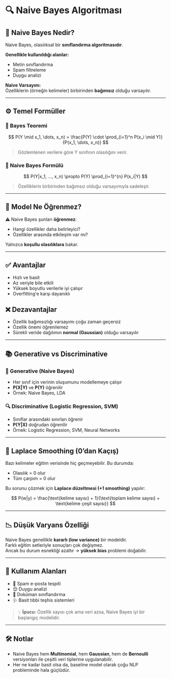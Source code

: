 # 🔍 Naive Bayes Algoritması

## 📌 Naive Bayes Nedir?

Naive Bayes, olasılıksal bir **sınıflandırma algoritmasıdır**.

**Genellikle kullanıldığı alanlar:**
- Metin sınıflandırma  
- Spam filtreleme  
- Duygu analizi

**Naive Varsayım:**  
Özelliklerin (örneğin kelimeler) birbirinden **bağımsız** olduğu varsayılır.

---

## ⚙️ Temel Formüller

### 📐 Bayes Teoremi

$$
P(Y \mid x_1, \dots, x_n) = \frac{P(Y) \cdot \prod_{i=1}^n P(x_i \mid Y)}{P(x_1, \dots, x_n)}
$$

> Gözlemlenen verilere göre Y sınıfının olasılığını verir.

### 📐 Naive Bayes Formülü

$$
P(Y|x_1, ..., x_n) \propto P(Y) \prod_{i=1}^{n} P(x_i|Y)
$$

> Özelliklerin birbirinden bağımsız olduğu varsayımıyla sadeleşir.

---

## 🚫 Model Ne Öğrenmez?

⚠️ Naive Bayes şunları **öğrenmez**:
- Hangi özellikler daha belirleyici?
- Özellikler arasında etkileşim var mı?

Yalnızca **koşullu olasılıklara** bakar.

---

## ✅ Avantajlar

- Hızlı ve basit  
- Az veriyle bile etkili  
- Yüksek boyutlu verilerle iyi çalışır  
- Overfitting'e karşı dayanıklı  

## ❌ Dezavantajlar

- Özellik bağımsızlığı varsayımı çoğu zaman geçersiz  
- Özellik önemi öğrenilemez  
- Sürekli veride dağılımın **normal (Gaussian)** olduğu varsayılır  

---

## 📚 Generative vs Discriminative

### 🔁 Generative (Naive Bayes)
- Her sınıf için verinin oluşumunu modellemeye çalışır  
- **P(X|Y)** ve **P(Y)** öğrenilir  
- Örnek: Naive Bayes, LDA  

### 🔍 Discriminative (Logistic Regression, SVM)
- Sınıflar arasındaki sınırları öğrenir  
- **P(Y|X)** doğrudan öğrenilir  
- Örnek: Logistic Regression, SVM, Neural Networks  

---

## 🧂 Laplace Smoothing (0’dan Kaçış)

Bazı kelimeler eğitim verisinde hiç geçmeyebilir. Bu durumda:

- Olasılık = 0 olur  
- Tüm çarpım = 0 olur

Bu sorunu çözmek için **Laplace düzeltmesi (+1 smoothing)** yapılır:

$$
P(w|y) = \frac{\text{kelime sayısı} + 1}{\text{toplam kelime sayısı} + \text{kelime çeşit sayısı}}
$$

---

## 📉 Düşük Varyans Özelliği

Naive Bayes genellikle **kararlı (low variance)** bir modeldir.  
Farklı eğitim setleriyle sonuçları çok değişmez.  
Ancak bu durum esnekliği azaltır → **yüksek bias** problemi doğabilir.

---

## 🧪 Kullanım Alanları

- 📧 Spam e-posta tespiti  
- 😊 Duygu analizi  
- 📂 Doküman sınıflandırma  
- 🩺 Basit tıbbi teşhis sistemleri  

> 💡 **İpucu:** Özellik sayısı çok ama veri azsa, Naive Bayes iyi bir başlangıç modelidir.

---

## 🛠️ Notlar

- Naive Bayes hem **Multinomial**, hem **Gaussian**, hem de **Bernoulli** versiyonları ile çeşitli veri tiplerine uygulanabilir.
- Her ne kadar basit olsa da, baseline model olarak çoğu NLP probleminde hala güçlüdür.
